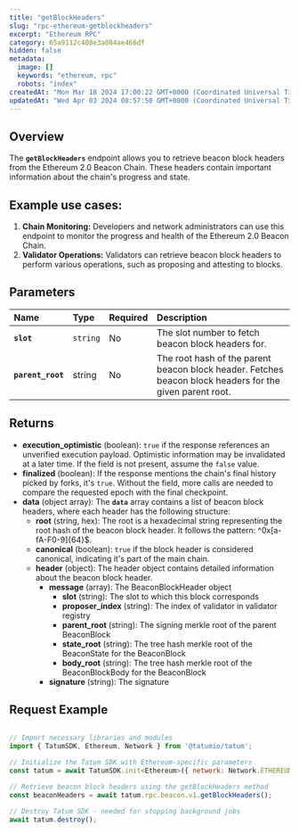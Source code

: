 ```yaml
---
title: "getBlockHeaders"
slug: "rpc-ethereum-getblockheaders"
excerpt: "Ethereum RPC"
category: 65a9112c408e3a004ae466df
hidden: false
metadata: 
  image: []
  keywords: "ethereum, rpc"
  robots: "index"
createdAt: "Mon Mar 18 2024 17:00:22 GMT+0000 (Coordinated Universal Time)"
updatedAt: "Wed Apr 03 2024 08:57:50 GMT+0000 (Coordinated Universal Time)"
---
```

## Overview

The **`getBlockHeaders`** endpoint allows you to retrieve beacon block headers from the Ethereum 2.0 Beacon Chain. These headers contain important information about the chain's progress and state.

## Example use cases:

1. **Chain Monitoring:** Developers and network administrators can use this endpoint to monitor the progress and health of the Ethereum 2.0 Beacon Chain.
2. **Validator Operations:** Validators can retrieve beacon block headers to perform various operations, such as proposing and attesting to blocks.

## Parameters

| Name              | Type     | Required | Description                                                                                              |
| :---------------- | :------- | :------- | :------------------------------------------------------------------------------------------------------- |
| **`slot`**        | `string` | No       | The slot number to fetch beacon block headers for.                                                       |
| **`parent_root`** | string   | No       | The root hash of the parent beacon block header. Fetches beacon block headers for the given parent root. |

## Returns

- **execution_optimistic** (boolean): `true` if the response references an unverified execution payload. Optimistic information may be invalidated at a later time. If the field is not present, assume the `false` value.
- **finalized** (boolean): If the response mentions the chain's final history picked by forks, it's `true`. Without the field, more calls are needed to compare the requested epoch with the final checkpoint.
- **data**  (object array): The **`data`** array contains a list of beacon block headers, where each header has the following structure:
  - **root** (string, hex): The root is a hexadecimal string representing the root hash of the beacon block header. It follows the pattern: ^0x[a-fA-F0-9]{64}$.
  - **canonical** (boolean): `true` if the block header is considered canonical, indicating it's part of the main chain.
  - **header** (object): The header object contains detailed information about the beacon block header.
    - **message** (array): The BeaconBlockHeader object
      - **slot** (string): The slot to which this block corresponds
      - **proposer_index** (string):  The index of validator in validator registry
      - **parent_root** (string): The signing merkle root of the parent BeaconBlock 
      - **state_root** (string): The tree hash merkle root of the BeaconState for the BeaconBlock
      - **body_root** (string): The tree hash merkle root of the BeaconBlockBody for the BeaconBlock
    - **signature** (string): The signature

## Request Example

```Text cURL

```
```javascript JS SDK
// Import necessary libraries and modules
import { TatumSDK, Ethereum, Network } from '@tatumio/tatum';

// Initialize the Tatum SDK with Ethereum-specific parameters
const tatum = await TatumSDK.init<Ethereum>({ network: Network.ETHEREUM });

// Retrieve beacon block headers using the getBlockHeaders method
const beaconHeaders = await tatum.rpc.beacon.v1.getBlockHeaders();

// Destroy Tatum SDK - needed for stopping background jobs
await tatum.destroy();
```
